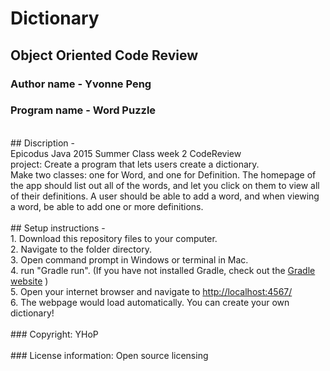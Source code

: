 # Dictionary
## Object Oriented Code Review<br>

### Author name - Yvonne Peng<br>
### Program name - Word Puzzle<br>
<br>
## Discription -<br>
Epicodus Java 2015 Summer Class week 2 CodeReview<br>
project: Create a program that lets users create a dictionary.<br>
Make two classes: one for Word, and one for Definition. The homepage of the app should list out all of the words, and let you click on them to view all of their definitions. A user should be able to add a word, and when viewing a word, be able to add one or more definitions.<br>
<br>
## Setup instructions -<br>
1. Download this repository files to your computer.<br>
2. Navigate to the folder directory.<br>
3. Open command prompt in Windows or terminal in Mac.<br>
4. run "Gradle run". (If you have not installed Gradle, check out the <a href="https://gradle.org/getting-started-gradle-java/">Gradle website</a> )<br>
5. Open your internet browser and navigate to <a href="http://localhost:4567/">http://localhost:4567/</a><br>
6. The webpage would load automatically. You can create your own dictionary!<br>
<br>
### Copyright: YHoP<br>
<br>
### License information: Open source licensing<br>
